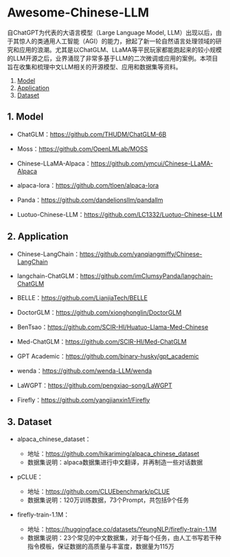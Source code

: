 # Awesome-Chinese-LLM

自ChatGPT为代表的大语言模型（Large Language Model, LLM）出现以后，由于其惊人的类通用人工智能（AGI）的能力，掀起了新一轮自然语言处理领域的研究和应用的浪潮。尤其是以ChatGLM、LLaMA等平民玩家都能跑起来的较小规模的LLM开源之后，业界涌现了非常多基于LLM的二次微调或应用的案例。本项目旨在收集和梳理中文LLM相关的开源模型、应用和数据集等资料。

1. [Model](#Model)
2. [Application](#Application)
3. [Dataset](#Dataset)


##  1. <a name='Model'></a>Model

* ChatGLM：https://github.com/THUDM/ChatGLM-6B

* Moss：https://github.com/OpenLMLab/MOSS

* Chinese-LLaMA-Alpaca：https://github.com/ymcui/Chinese-LLaMA-Alpaca

* alpaca-lora：https://github.com/tloen/alpaca-lora

* Panda：https://github.com/dandelionsllm/pandallm

* Luotuo-Chinese-LLM：https://github.com/LC1332/Luotuo-Chinese-LLM


##  2. <a name='Application'></a>Application

* Chinese-LangChain：https://github.com/yanqiangmiffy/Chinese-LangChain

* langchain-ChatGLM：https://github.com/imClumsyPanda/langchain-ChatGLM

* BELLE：https://github.com/LianjiaTech/BELLE

* DoctorGLM：https://github.com/xionghonglin/DoctorGLM

* BenTsao：https://github.com/SCIR-HI/Huatuo-Llama-Med-Chinese

* Med-ChatGLM：https://github.com/SCIR-HI/Med-ChatGLM

* GPT Academic：https://github.com/binary-husky/gpt_academic

* wenda：https://github.com/wenda-LLM/wenda

* LaWGPT：https://github.com/pengxiao-song/LaWGPT

* Firefly：https://github.com/yangjianxin1/Firefly


##  3. <a name='Dataset'></a>Dataset

* alpaca_chinese_dataset：
  * 地址：https://github.com/hikariming/alpaca_chinese_dataset
  * 数据集说明：alpaca数据集进行中文翻译，并再制造一些对话数据

* pCLUE：
  * 地址：https://github.com/CLUEbenchmark/pCLUE
  * 数据集说明：120万训练数据，73个Prompt，共包括9个任务

* firefly-train-1.1M：
  * 地址：https://huggingface.co/datasets/YeungNLP/firefly-train-1.1M
  * 数据集说明：23个常见的中文数据集，对于每个任务，由人工书写若干种指令模板，保证数据的高质量与丰富度，数据量为115万
